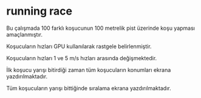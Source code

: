 # running race

Bu çalışmada 100 farklı koşucunun 100 metrelik pist üzerinde koşu yapması amaçlanmıştır. 

Koşucuların hızları GPU kullanılarak rastgele belirlenmiştir.

Koşucuların hızları 1 ve 5 m/s hızları arasında değişmektedir.

İlk koşucu yarışı bitirdiği zaman tüm koşucuların konumları ekrana yazdırılmaktadır.

Tüm koşucuların yarışı bittiğinde sıralama ekrana yazdırılmaktadır.